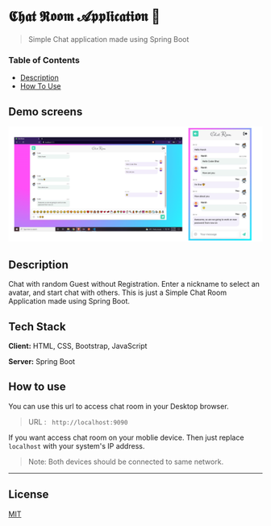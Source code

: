 # 𝕮𝖍𝖆𝖙 𝕽𝖔𝖔𝖒 𝓐𝖕𝖕𝖑𝖎𝖈𝖆𝖙𝖎𝖔𝖓 💭

> Simple Chat application made using Spring Boot

### Table of Contents

- [Description](#description)
- [How To Use](#how-to-use)

## Demo screens

<img src="screer_sct.png">

## Description

Chat with random Guest without Registration. Enter a nickname to select an avatar, and start chat with others.
This is just a Simple Chat Room Application made using Spring Boot.

## Tech Stack

**Client:** HTML, CSS, Bootstrap, JavaScript

**Server:** Spring Boot


## How to use

You can use this url to access chat room in your Desktop browser.
> URL : ``` http://localhost:9090```

If you want access chat room on your moblie device. Then just replace ```localhost``` with your system's IP address.

> Note: Both devices should be connected to same network.

---

## License

[MIT](https://choosealicense.com/licenses/mit/)

